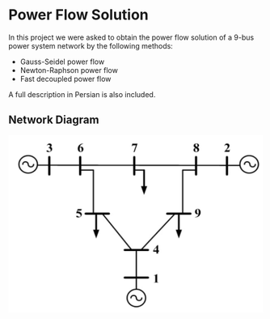 # Power Flow Solution
In this project we were asked to obtain the power flow solution of a 9-bus power system network by the following methods:
- Gauss-Seidel power flow
- Newton-Raphson power flow
- Fast decoupled power flow

A full description in Persian is also included.

## Network Diagram

<img src="Pictures/Diagram.png" alt="Diag" width="600" height="350"/>
